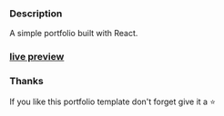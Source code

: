 ### Description

A simple portfolio built with React. 

### [live preview](https://apeksha-tembhurne.vercel.app/)
### Thanks

If you like this portfolio template don't forget give it a ⭐ 
